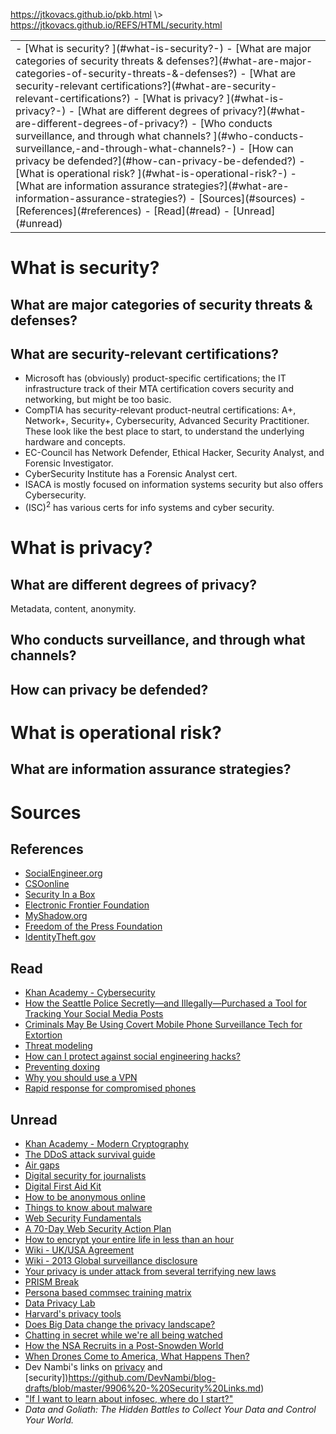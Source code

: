 <p id="path"><a href="../../pkb.html">https://jtkovacs.github.io/pkb.html</a> \> <a href="https://jtkovacs.github.io/REFS/HTML/security.html">https://jtkovacs.github.io/REFS/HTML/security.html</a></p><table class="TOC"><tr><td>- [What is security? ](#what-is-security?-)
	- [What are major categories of security threats & defenses?](#what-are-major-categories-of-security-threats-&-defenses?)
	- [What are security-relevant certifications?](#what-are-security-relevant-certifications?)
- [What is privacy? ](#what-is-privacy?-)
	- [What are different degrees of privacy?](#what-are-different-degrees-of-privacy?)
	- [Who conducts surveillance, and through what channels? ](#who-conducts-surveillance,-and-through-what-channels?-)
	- [How can privacy be defended?](#how-can-privacy-be-defended?)
- [What is operational risk? ](#what-is-operational-risk?-)
	- [What are information assurance strategies?](#what-are-information-assurance-strategies?)
- [Sources](#sources)
	- [References](#references)
	- [Read](#read)
	- [Unread](#unread)
</td></tr></table>

# What is security? 


## What are major categories of security threats & defenses?


## What are security-relevant certifications?

- Microsoft has (obviously) product-specific certifications; the IT infrastructure track of their MTA certification covers security and networking, but might be too basic. 
- CompTIA has security-relevant product-neutral certifications: A+, Network+, Security+, Cybersecurity, Advanced Security Practitioner. These look like the best place to start, to understand the underlying hardware and concepts. 
- EC-Council has Network Defender, Ethical Hacker, Security Analyst, and Forensic Investigator.
- CyberSecurity Institute has a Forensic Analyst cert.
- ISACA is mostly focused on information systems security but also offers Cybersecurity.
- (ISC)<sup>2</sup> has various certs for info systems and cyber security.

# What is privacy? 

## What are different degrees of privacy?

Metadata, content, anonymity.

## Who conducts surveillance, and through what channels? 

## How can privacy be defended?


# What is operational risk? 

## What are information assurance strategies?


# Sources

## References

- [SocialEngineer.org](http://SocialEngineer.org)
- [CSOonline](http://www.csoonline.com/)
- [Security In a Box](https://securityinabox.org/en)
- [Electronic Frontier Foundation](https://www.eff.org/)
- [MyShadow.org](https://myshadow.org/)
- [Freedom of the Press Foundation](https://freedom.press/)
- [IdentityTheft.gov](http://IdentityTheft.gov)

## Read

- [Khan Academy - Cybersecurity](https://www.khanacademy.org/partner-content/nova/cybersecurity)
- [How the Seattle Police Secretly—and Illegally—Purchased a Tool for Tracking Your Social Media Posts](http://www.thestranger.com/news/2016/09/28/24585899/how-the-seattle-police-secretlyand-illegallypurchased-a-tool-for-tracking-your-social-media-posts)
- [Criminals May Be Using Covert Mobile Phone Surveillance Tech for Extortion](http://www.slate.com/blogs/future_tense/2012/08/22/imsi_catchers_criminals_law_enforcement_using_high_tech_portable_devices_to_intercept_communications_.html)
- [Threat modeling](https://source.opennews.org/en-US/learning/security-journalists-part-two-threat-modeling/)
- [How can I protect against social engineering hacks?](http://lifehacker.com/5933296/how-can-i-protect-against-hackers-who-use-sneaky-social-engineering-techniques-to-get-into-my-accounts)
- [Preventing doxing](https://crashoverridenetwork.tumblr.com/post/108387569412/preventing-doxing)
- [Why you should use a VPN](http://lifehacker.com/5940565/why-you-should-start-using-a-vpn-and-how-to-choose-the-best-one-for-your-needs)
- [Rapid response for compromised phones](https://freedom.press/training/rapid-responses-compromised-phones/)

## Unread

- [Khan Academy - Modern Cryptography](https://www.khanacademy.org/computing/computer-science/cryptography/modern-crypt/v/the-fundamental-theorem-of-arithmetic-1)
- [The DDoS attack survival guide](http://www.csoonline.com/article/2125101/data-protection/the-ddos-attack-survival-guide--2013-edition.html)
- [Air gaps](https://www.schneier.com/blog/archives/2013/10/air_gaps.html)
- [Digital security for journalists](https://susanemcg.gitbooks.io/digital-security-for-journalists/content/)
- [Digital First Aid Kit](https://www.digitaldefenders.org/digitalfirstaid/#DFAk/)
- [How to be anonymous online](https://www.wired.com/2014/06/be-anonymous-online/)
- [Things to know about malware](https://ciso.uw.edu/site/files/Things_to_know_about_malware.pdf)
- [Web Security Fundamentals](https://info.varonis.com/web-security-fundamentals?utm_campaign=web-security-fundamentals&amp;utm_medium=display&amp;utm_source=facebook.com)
- [A 70-Day Web Security Action Plan](https://medium.com/@TeacherC/90dayactionplan-ff86b1de6acb#.deqwp8xez)
- [How to encrypt your entire life in less than an hour](https://medium.freecodecamp.com/tor-signal-and-beyond-a-law-abiding-citizens-guide-to-privacy-1a593f2104c3#.50hv1jppg)
- [Wiki - UK/USA Agreement](https://en.wikipedia.org/wiki/UKUSA_Agreement)
- [Wiki - 2013 Global surveillance disclosure](https://en.wikipedia.org/wiki/2013_Global_surveillance_disclosure)
- [Your privacy is under attack from several terrifying new laws](https://medium.freecodecamp.com/your-privacy-is-disappearing-one-law-at-a-time-heres-what-you-can-do-about-it-b85c814035a4#.1dys0ywaa)
- [PRISM Break](https://prism-break.org/)
- [Persona based commsec training matrix](https://github.com/AnarchoTechNYC/meta/wiki/Persona-based-commsec-training-matrix)
- [Data Privacy Lab](http://dataprivacylab.org/)
- [Harvard's privacy tools](http://privacytools.seas.harvard.edu/)
- [Does Big Data change the privacy landscape?](http://www.annualreviews.org/doi/abs/10.1146/annurev-statistics-041715-033453?journalCode=statistics&amp;)
- [Chatting in secret while we're all being watched](https://theintercept.com/2015/07/14/communicating-secret-watched/)
- [How the NSA Recruits in a Post-Snowden World](http://www.thedailybeast.com/articles/2014/01/17/how-the-nsa-recruits-in-a-post-snowden-world.html)
- [When Drones Come to America, What Happens Then?](http://www.thedailybeast.com/articles/2013/05/18/when-drones-come-to-america-what-happens-then.html)
- Dev Nambi's links on [privacy](https://github.com/DevNambi/blog-drafts/blob/master/9914%20-%20Privacy%20and%20Security.md) and [security])https://github.com/DevNambi/blog-drafts/blob/master/9906%20-%20Security%20Links.md)
- ["If I want to learn about infosec, where do I start?"<br>](https://twitter.com/lyzidiamond/status/581377651270553602)
- _Data and Goliath: The Hidden Battles to Collect Your Data and Control Your World._


